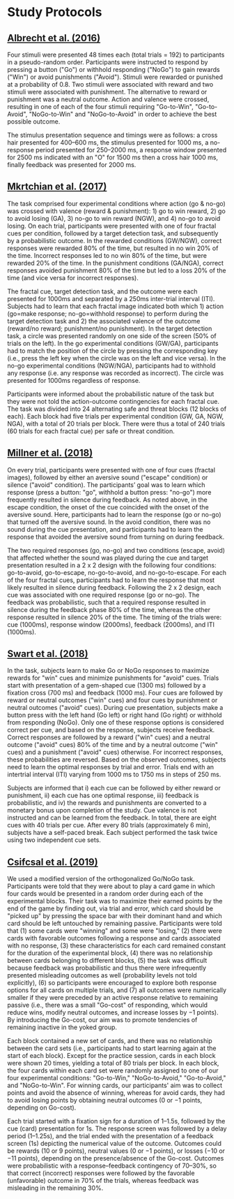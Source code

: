 # Study Protocols

## [Albrecht et al. (2016)](https://doi.org/10.1371/journal.pone.0152781)

Four stimuli were presented 48 times each (total trials = 192) to participants in a pseudo-random order. Participants were instructed to respond by pressing a button ("Go") or withhold responding ("NoGo") to gain rewards ("Win") or avoid punishments ("Avoid"). Stimuli were rewarded or punished at a probability of 0.8. Two stimuli were associated with reward and two stimuli were associated with punishment. The alternative to reward or punishment was a neutral outcome. Action and valence were crossed, resulting in one of each of the four stimuli requiring "Go-to-Win", "Go-to-Avoid", "NoGo-to-Win" and "NoGo-to-Avoid" in order to achieve the best possible outcome. 

The stimulus presentation sequence and timings were as follows: a cross hair presented for 400–600 ms, the stimulus presented for 1000 ms, a no-response period presented for 250–2000 ms, a response window presented for 2500 ms indicated with an "O" for 1500 ms then a cross hair 1000 ms, finally feedback was presented for 2000 ms. 

## [Mkrtchian et al. (2017)](https://doi.org/10.1016/j.biopsych.2017.01.017)

The task comprised four experimental conditions where action (go & no-go) was crossed with valence (reward & punishment): 1) go to win reward, 2) go to avoid losing (GA), 3) no-go to win reward (NGW), and 4) no-go to avoid losing. On each trial, participants were presented with one of four fractal cues per condition, followed by a target detection task, and subsequently by a probabilistic outcome. In the rewarded conditions (GW/NGW), correct responses were rewarded 80% of the time, but resulted in no win 20% of the time. Incorrect responses led to no win 80% of the time, but were rewarded 20% of the time. In the punishment conditions (GA/NGA), correct responses avoided punishment 80% of the time but led to a loss 20% of the time (and vice versa for incorrect responses).

The fractal cue, target detection task, and the outcome were each presented for 1000ms and separated by a 250ms inter-trial interval (ITI). Subjects had to learn that each fractal image indicated both which 1) action (go=make response; no-go=withhold response) to perform during the target detection task and 2) the associated valence of the outcome (reward/no reward; punishment/no punishment). In the target detection task, a circle was presented randomly on one side of the screen (50% of trials on the left). In the go experimental conditions (GW/GA), participants had to match the position of the circle by pressing the corresponding key (i.e., press the left key when the circle was on the left and vice versa). In the no-go experimental conditions (NGW/NGA), participants had to withhold any response (i.e. any response was recorded as incorrect). The circle was presented for 1000ms regardless of response. 

Participants were informed about the probabilistic nature of the task but they were not told the action-outcome contingencies for each fractal cue. The task was divided into 24 alternating safe and threat blocks (12 blocks of each). Each block had five trials per experimental condition (GW, GA, NGW, NGA), with a total of 20 trials per block. There were thus a total of 240 trials (60 trials for each fractal cue) per safe or threat condition. 

## [Millner et al. (2018)](https://doi.org/10.1162/jocn_a_01224)

On every trial, participants were presented with one of four cues (fractal images), followed by either an aversive sound ("escape" condition) or silence ("avoid" condition). The participants’ goal was to learn which response (press a button: "go", withhold a button press: "no-go") more frequently resulted in silence during feedback. As noted above, in the escape condition, the onset of the cue coincided with the onset of the aversive sound. Here, participants had to learn the response (go or no-go) that turned off the aversive sound. In the avoid condition, there was no sound during the cue presentation, and participants had to learn the response that avoided the aversive sound from turning on during feedback. 

The two required responses (go, no-go) and two conditions (escape, avoid) that affected whether the sound was played during the cue and target presentation resulted in a 2 x 2 design with the following four conditions: go-to-avoid, go-to-escape, no-go-to-avoid, and no-go-to-escape. For each of the four fractal cues, participants had to learn the response that most likely resulted in silence during feedback. Following the 2 x 2 design, each cue was associated with one required response (go or no-go). The feedback was probabilistic, such that a required response resulted in silence during the feedback phase 80% of the time, whereas the other response resulted in silence 20% of the time. The timing of the trials were: cue (1000ms), response window (2000ms), feedback (2000ms), and ITI (1000ms).

## [Swart et al. (2018)](https://doi.org/10.1371/journal.pbio.2005979)

In the task, subjects learn to make Go or NoGo responses to maximize rewards for "win" cues and minimize punishments for "avoid" cues. Trials start with presentation of a gem-shaped cue (1300 ms) followed by a fixation cross (700 ms) and feedback (1000 ms). Four cues are followed by reward or neutral outcomes ("win" cues) and four cues by punishment or neutral outcomes ("avoid" cues). During cue presentation, subjects make a button press with the left hand (Go left) or right hand (Go right) or withhold from responding (NoGo). Only one of these response options is considered correct per cue, and based on the response, subjects receive feedback. Correct responses are followed by a reward ("win" cues) and a neutral outcome ("avoid" cues) 80% of the time and by a neutral outcome ("win" cues) and a punishment ("avoid" cues) otherwise. For incorrect responses, these probabilities are reversed. Based on the observed outcomes, subjects need to learn the optimal responses by trial and error. Trials end with an intertrial interval (ITI) varying from 1000 ms to 1750 ms in steps of 250 ms.

Subjects are informed that i) each cue can be followed by either reward or punishment, ii) each cue has one optimal response, iii) feedback is probabilistic, and iv) the rewards and punishments are converted to a monetary bonus upon completion of the study. Cue valence is not instructed and can be learned from the feedback. In total, there are eight cues with 40 trials per cue. After every 80 trials (approximately 6 min), subjects have a self-paced break. Each subject performed the task twice using two independent cue sets.

## [Csifcsal et al. (2019)](https://doi.org/10.1162/jocn_a_01515)

We used a modified version of the orthogonalized Go/NoGo task. Participants were told that they were about to play a card game in which four cards would be presented in a random order during each of the experimental blocks. Their task was to maximize their earned points by the end of the game by finding out, via trial and error, which card should be "picked up" by pressing the space bar with their dominant hand and which card should be left untouched by remaining passive. Participants were told that (1) some cards were "winning" and some were "losing," (2) there were cards with favorable outcomes following a response and cards associated with no response, (3) these characteristics for each card remained constant for the duration of the experimental block, (4) there was no relationship between cards belonging to different blocks, (5) the task was difficult because feedback was probabilistic and thus there were infrequently presented misleading outcomes as well (probability levels not told explicitly), (6) so participants were encouraged to explore both response options for all cards on multiple trials, and (7) all outcomes were numerically smaller if they were preceded by an active response relative to remaining passive (i.e., there was a small "Go-cost" of responding, which would reduce wins, modify neutral outcomes, and increase losses by −1 points). By introducing the Go-cost, our aim was to promote tendencies of remaining inactive in the yoked group. 

Each block contained a new set of cards, and there was no relationship between the card sets (i.e., participants had to start learning again at the start of each block). Except for the practice session, cards in each block were shown 20 times, yielding a total of 80 trials per block. In each block, the four cards within each card set were randomly assigned to one of our four experimental conditions: "Go-to-Win," "NoGo-to-Avoid," "Go-to-Avoid," and "NoGo-to-Win". For winning cards, our participants' aim was to collect points and avoid the absence of winning, whereas for avoid cards, they had to avoid losing points by obtaining neutral outcomes (0 or −1 points, depending on Go-cost). 

Each trial started with a fixation sign for a duration of 1–1.5s, followed by the cue (card) presentation for 1s. The response screen was followed by a delay period (1–1.25s), and the trial ended with the presentation of a feedback screen (1s) depicting the numerical value of the outcome. Outcomes could be rewards (10 or 9 points), neutral values (0 or −1 points), or losses (−10 or −11 points), depending on the presence/absence of the Go-cost. Outcomes were probabilistic with a response–feedback contingency of 70–30%, so that correct (incorrect) responses were followed by the favorable (unfavorable) outcome in 70% of the trials, whereas feedback was misleading in the remaining 30%. 